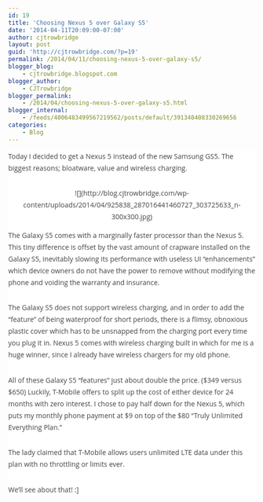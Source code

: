 ```yaml
---
id: 19
title: 'Choosing Nexus 5 over Galaxy S5'
date: '2014-04-11T20:09:00-07:00'
author: cjtrowbridge
layout: post
guid: 'http://cjtrowbridge.com/?p=19'
permalink: /2014/04/11/choosing-nexus-5-over-galaxy-s5/
blogger_blog:
    - cjtrowbridge.blogspot.com
blogger_author:
    - CJTrowbridge
blogger_permalink:
    - /2014/04/choosing-nexus-5-over-galaxy-s5.html
blogger_internal:
    - /feeds/4006483499567219562/posts/default/391340408330269656
categories:
    - Blog
---
```


<div style="background-color: white; border: 0px; color: #444444; font-family: 'Open Sans', Helvetica, Arial, sans-serif; font-size: 14px; line-height: 1.714285714; margin: 0px; padding: 0px; vertical-align: baseline;"><div style="border: 0px; line-height: 1.714285714; margin-bottom: 1.714285714rem; padding: 0px; vertical-align: baseline;">Today I decided to get a Nexus 5 instead of the new Samsung GS5. The biggest reasons; bloatware, value and wireless charging.</div><div style="border: 0px; margin: 1em 0em; padding: 0px; text-align: center; vertical-align: baseline;">![](http://blog.cjtrowbridge.com/wp-content/uploads/2014/04/925838_287016441460727_303725633_n-300x300.jpg)</div><div style="border: 0px; line-height: 1.714285714; margin-bottom: 1.714285714rem; padding: 0px; vertical-align: baseline;">The Galaxy S5 comes with a marginally faster processor than the Nexus 5. This tiny difference is offset by the vast amount of crapware installed on the Galaxy S5, inevitably slowing its performance with useless UI “enhancements” which device owners do not have the power to remove without modifying the phone and voiding the warranty and insurance.</div><div style="border: 0px; line-height: 1.714285714; margin-bottom: 1.714285714rem; padding: 0px; vertical-align: baseline;">The Galaxy S5 does not support wireless charging, and in order to add the “feature” of being waterproof for short periods, there is a flimsy, obnoxious plastic cover which has to be unsnapped from the charging port every time you plug it in. Nexus 5 comes with wireless charging built in which for me is a huge winner, since I already have wireless chargers for my old phone.</div><div style="border: 0px; line-height: 1.714285714; margin-bottom: 1.714285714rem; padding: 0px; vertical-align: baseline;">All of these Galaxy S5 “features” just about double the price. ($349 versus $650) Luckily, T-Mobile offers to split up the cost of either device for 24 months with zero interest. I chose to pay half down for the Nexus 5, which puts my monthly phone payment at $9 on top of the $80 “Truly Unlimited Everything Plan.”</div><div style="border: 0px; line-height: 1.714285714; margin-bottom: 1.714285714rem; padding: 0px; vertical-align: baseline;">The lady claimed that T-Mobile allows users unlimited LTE data under this plan with no throttling or limits ever.</div><div style="border: 0px; line-height: 1.714285714; margin-bottom: 1.714285714rem; padding: 0px; vertical-align: baseline;">We’ll see about that! :]</div><div></div></div>